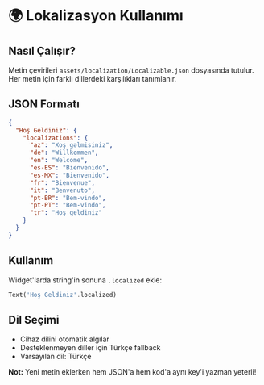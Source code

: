 # 🌍 Lokalizasyon Kullanımı

## Nasıl Çalışır?
Metin çevirileri `assets/localization/Localizable.json` dosyasında tutulur. Her metin için farklı dillerdeki karşılıkları tanımlanır.

## JSON Formatı
```json
{
  "Hoş Geldiniz": {
    "localizations": {
      "az": "Xoş gəlmisiniz",
      "de": "Willkommen",
      "en": "Welcome",
      "es-ES": "Bienvenido",
      "es-MX": "Bienvenido",
      "fr": "Bienvenue",
      "it": "Benvenuto",
      "pt-BR": "Bem-vindo",
      "pt-PT": "Bem-vindo",
      "tr": "Hoş geldiniz"
    }
  }
}
```

## Kullanım
Widget'larda string'in sonuna `.localized` ekle:

```dart
Text('Hoş Geldiniz'.localized)
```

## Dil Seçimi
- Cihaz dilini otomatik algılar
- Desteklenmeyen diller için Türkçe fallback
- Varsayılan dil: Türkçe

**Not:** Yeni metin eklerken hem JSON'a hem kod'a aynı key'i yazman yeterli!
